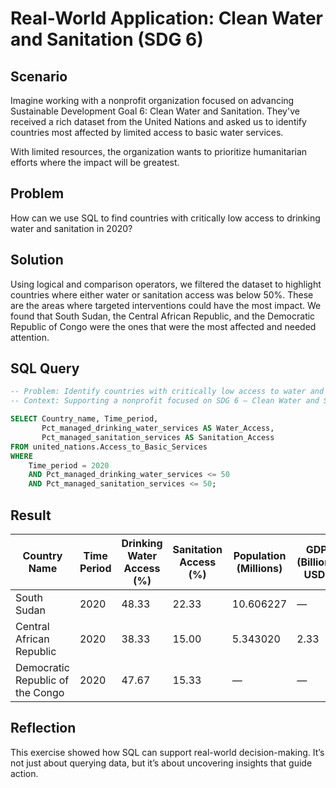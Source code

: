 # Real-World Application: Clean Water and Sanitation (SDG 6)

## Scenario
Imagine working with a nonprofit organization focused on advancing Sustainable Development Goal 6: Clean Water and Sanitation. They've received a rich dataset from the United Nations and asked us to identify countries most affected by limited access to basic water services.

With limited resources, the organization wants to prioritize humanitarian efforts where the impact will be greatest.

## Problem
How can we use SQL to find countries with critically low access to drinking water and sanitation in 2020?

## Solution
Using logical and comparison operators, we filtered the dataset to highlight countries where either water or sanitation access was below 50%. These are the areas where targeted interventions could have the most impact. We found that South Sudan, the Central African Republic, and the Democratic Republic of Congo were the ones that were the most affected and needed attention.

## SQL Query
```sql
-- Problem: Identify countries with critically low access to water and sanitation services
-- Context: Supporting a nonprofit focused on SDG 6 – Clean Water and Sanitation

SELECT Country_name, Time_period, 
       Pct_managed_drinking_water_services AS Water_Access,
       Pct_managed_sanitation_services AS Sanitation_Access
FROM united_nations.Access_to_Basic_Services
WHERE 
    Time_period = 2020
    AND Pct_managed_drinking_water_services <= 50 
    AND Pct_managed_sanitation_services <= 50;
```
## Result
| Country Name                      | Time Period | Drinking Water Access (%) | Sanitation Access (%) | Population (Millions) | GDP (Billions USD) |
|----------------------------------|-------------|----------------------------|------------------------|------------------------|---------------------|
| South Sudan                      | 2020        | 48.33                      | 22.33                  | 10.606227              | —                   |
| Central African Republic         | 2020        | 38.33                      | 15.00                  | 5.343020               | 2.33                |
| Democratic Republic of the Congo | 2020        | 47.67                      | 15.33                  | —                      | —                   |


## Reflection
This exercise showed how SQL can support real-world decision-making. It’s not just about querying data, but it’s about uncovering insights that guide action.
